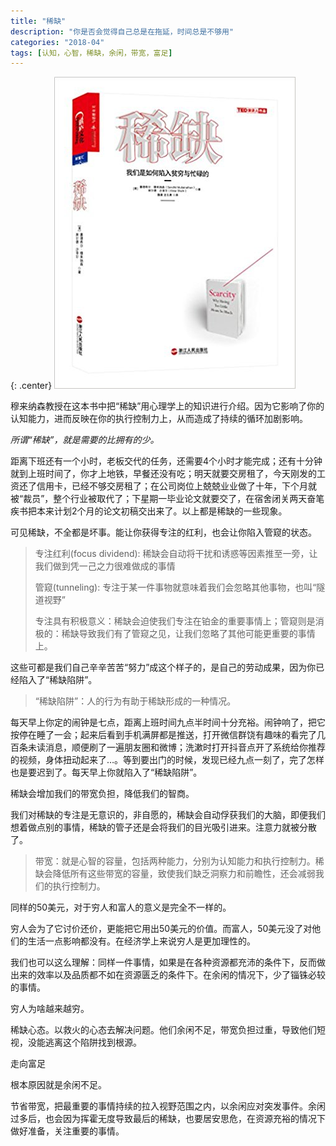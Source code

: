 ```yaml
---
title: "稀缺"
description: "你是否会觉得自己总是在拖延，时间总是不够用"
categories: "2018-04"
tags: [认知，心智，稀缺，余闲，带宽，富足]
---
```

{: .center}
![](/assets/scarcity-why-having-too-little-means-so-much.jpg)

穆来纳森教授在这本书中把“稀缺”用心理学上的知识进行介绍。因为它影响了你的认知能力，进而反映在你的执行控制力上，从而造成了持续的循环加剧影响。

*所谓“稀缺”，就是需要的比拥有的少。*

距离下班还有一个小时，老板交代的任务，还需要4个小时才能完成；还有十分钟就到上班时间了，你才上地铁，早餐还没有吃；明天就要交房租了，今天刚发的工资还了信用卡，已经不够交房租了；在公司岗位上兢兢业业做了十年，下个月就被“裁员”，整个行业被取代了；下星期一毕业论文就要交了，在宿舍闭关两天奋笔疾书把本来计划2个月的论文初稿交出来了。以上都是稀缺的一些现象。

可见稀缺，不全都是坏事。能让你获得专注的红利，也会让你陷入管窥的状态。

> 专注红利(focus dividend): 稀缺会自动将干扰和诱惑等因素推至一旁，让我们做到凭一己之力很难做成的事情
>
> 管窥(tunneling): 专注于某一件事物就意味着我们会忽略其他事物，也叫“隧道视野”
>
> 专注具有积极意义：稀缺会迫使我们专注在铂金的重要事情上；管窥则是消极的：稀缺导致我们有了管窥之见，让我们忽略了其他可能更重要的事情上。

这些可都是我们自己辛辛苦苦“努力”成这个样子的，是自己的劳动成果，因为你已经陷入了“稀缺陷阱”。

> “稀缺陷阱”：人的行为有助于稀缺形成的一种情况。

每天早上你定的闹钟是七点，距离上班时间九点半时间十分充裕。闹钟响了，把它按停在睡了一会；起来后看到手机满屏都是推送，打开微信群饶有趣味的看完了几百条未读消息，顺便刷了一遍朋友圈和微博；洗漱时打开抖音点开了系统给你推荐的视频，身体扭动起来了…。等到要出门的时候，发现已经九点一刻了，完了怎样也是要迟到了。每天早上你就陷入了“稀缺陷阱”。

稀缺会增加我们的带宽负担，降低我们的智商。

我们对稀缺的专注是无意识的，非自愿的，稀缺会自动俘获我们的大脑，即便我们想着做点别的事情，稀缺的管子还是会将我们的目光吸引进来。注意力就被分散了。

> 带宽：就是心智的容量，包括两种能力，分别为认知能力和执行控制力。稀缺会降低所有这些带宽的容量，致使我们缺乏洞察力和前瞻性，还会减弱我们的执行控制力。

同样的50美元，对于穷人和富人的意义是完全不一样的。

穷人会为了它讨价还价，更能把它用出50美元的价值。而富人，50美元没了对他们的生活一点影响都没有。在经济学上来说穷人是更加理性的。

我们也可以这么理解：同样一件事情，如果是在各种资源都充沛的条件下，反而做出来的效率以及品质都不如在资源匮乏的条件下。在余闲的情况下，少了锱铢必较的事情。

穷人为啥越来越穷。

稀缺心态。以救火的心态去解决问题。他们余闲不足，带宽负担过重，导致他们短视，没能逃离这个陷阱找到根源。

走向富足

根本原因就是余闲不足。

节省带宽，把最重要的事情持续的拉入视野范围之内，以余闲应对突发事件。余闲过多后，也会因为挥霍无度导致最后的稀缺，也要居安思危，在资源充裕的情况下做好准备，关注重要的事情。